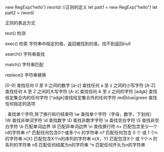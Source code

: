 new RegExp('hello')
/world/
//正则的定义
let patt1 = new RegExp("hello")
let patt2 = /word/

正则的表达方式

test() 检测

exec() 检索 字符串中指定的值，返回被找到的值，找不到返回null

search() 字符串查找

match() 字符串匹配

replace() 字符串替换

[0-9] 查找任何 0 至 9 之间的数字
[a-z] 查找任何 a 至 z 之间的小写字符
[A-Z] 查找任何 A 至 Z 之间的大写字符
[A-z] 查找任何 A 至 z 之间的字符
[adgk] 查找给定集合内的任何字符
[^adgk]查找给定集合外的任何字符
red|blue|green 查找任何指定的选项

. 查找单个字符,除了换行和行结束符
\w 查找单个字符（字母，数字，下划线）
\W 查找非单词字符
\d 查找数字
\D 查找非数字字符
\s 查找空白字符
\S 查找非空白字符
\b 匹配单词边界
\B 匹配非单词边界
\n 查找换行符 
n+ 匹配包含至少一个n的字符串
n* 匹配任何包含0个或多个n 的字符串
n? 匹配任何包含 0 个 或 1 个n的字符串
n{X} 匹配包含X个n的序列的字符串
n{X，Y} 匹配包含X个 或 Y个 n 的系列的字符串
n$ 匹配任何结尾为n的字符串
^n 匹配任何开头为n的字符串